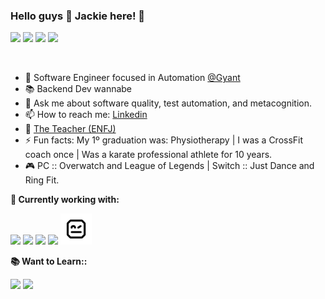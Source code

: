 ### Hello guys 👋 Jackie here! 🦄 

[<img src="https://img.shields.io/badge/%F0%9F%92%9C-Tests-blue?style=for-the-badge&color=purple"/>](#)
[<img src="https://img.shields.io/badge/%F0%9F%92%9C-Automation-blue?style=for-the-badge&color=pink"/>](#)
[<img src="https://img.shields.io/badge/%F0%9F%92%9C-Games-blue?style=for-the-badge&color=yellow"/>](#)
[<img src="https://img.shields.io/badge/%F0%9F%92%9C-Music-blue?style=for-the-badge&color=blueviolet"/>](#)

<br>

- 👾 Software Engineer focused in Automation [@Gyant](https://gyant.com/)
- 📚 Backend Dev wannabe
- 💬 Ask me about software quality, test automation, and metacognition. 
- 📫 How to reach me: [Linkedin](https://www.linkedin.com/in/jacquetp/) 
- 🎈 [The Teacher (ENFJ)](https://www.truity.com/personality-type/ENFJ)
- ⚡ Fun facts: My 1º graduation was: Physiotherapy | I was a CrossFit coach once | Was a karate professional athlete for 10 years.
- 🎮 PC :: Overwatch and League of Legends | Switch :: Just Dance and Ring Fit.


**💼 Currently working with:**

<code><a href="https://www.javascript.com/" target="_blank"><img height="50" src="https://www.vectorlogo.zone/logos/javascript/javascript-ar21.svg"></a></code>
<code><a href="https://www.python.org/" target="_blank"><img height="50" src="https://www.vectorlogo.zone/logos/python/python-ar21.svg"></a></code>
<code><a href="https://www.mongodb.com/" target="_blank"><img height="50" src="https://www.vectorlogo.zone/logos/mongodb/mongodb-ar21.svg"></a></code>
<code><a href="https://www.docker.com/" target="_blank"><img height="50" src="https://www.vectorlogo.zone/logos/docker/docker-ar21.svg"></a></code>
<code><a href="https://robotframework.org/" target="_blank"><img height="50" src="https://raw.githubusercontent.com/vscode-icons/vscode-icons/master/icons/file_type_robotframework.svg"></a></code>




**📚 Want to Learn::**

<code><a href="https://kubernetes.io/" target="_blank"><img height="50" src="https://www.vectorlogo.zone/logos/kubernetes/kubernetes-ar21.svg"></a></code>
<code><a href="https://nestjs.com/" target="_blank"><img height="50" src="https://www.vectorlogo.zone/logos/nestjs/nestjs-ar21.svg"></a></code>



<div align="center">

